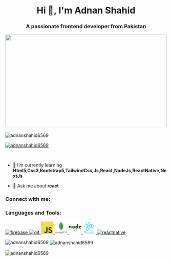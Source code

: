 <h1 align="center">Hi 👋, I'm Adnan Shahid</h1>
<h3 align="center">A passionate frontend developer from Pakistan</h3>

<img width="100%" height="290px" src="https://img.freepik.com/free-vector/hand-drawn-web-developers_23-2148819604.jpg" />
<p align="left"> <img src="https://komarev.com/ghpvc/?username=adnanshahid6569&label=Profile%20views&color=0e75b6&style=flat" alt="adnanshahid6569" /> </p>

<p align="left"> <a href="https://github.com/ryo-ma/github-profile-trophy"><img src="https://github-profile-trophy.vercel.app/?username=adnanshahid6569" alt="adnanshahid6569" /></a> </p>

<p align="left"> <a href="https://twitter.com/" target="blank"><img src="https://img.shields.io/twitter/follow/?logo=twitter&style=for-the-badge" alt="" /></a> </p>

- 🌱 I’m currently learning **Html5,Css3,Bootstrap5,TailwindCss,Js,React,NodeJs,ReactNative,NextJs**

- 💬 Ask me about **react**

<h3 align="left">Connect with me:</h3>
<p align="left">
</p>

<h3 align="left">Languages and Tools:</h3>
<p align="left"> <a href="https://firebase.google.com/" target="_blank" rel="noreferrer"> <img src="https://www.vectorlogo.zone/logos/firebase/firebase-icon.svg" alt="firebase" width="40" height="40"/> </a> <a href="https://git-scm.com/" target="_blank" rel="noreferrer"> <img src="https://www.vectorlogo.zone/logos/git-scm/git-scm-icon.svg" alt="git" width="40" height="40"/> </a> <a href="https://developer.mozilla.org/en-US/docs/Web/JavaScript" target="_blank" rel="noreferrer"> <img src="https://raw.githubusercontent.com/devicons/devicon/master/icons/javascript/javascript-original.svg" alt="javascript" width="40" height="40"/> </a> <a href="https://www.mongodb.com/" target="_blank" rel="noreferrer"> <img src="https://raw.githubusercontent.com/devicons/devicon/master/icons/mongodb/mongodb-original-wordmark.svg" alt="mongodb" width="40" height="40"/> </a> <a href="https://nodejs.org" target="_blank" rel="noreferrer"> <img src="https://raw.githubusercontent.com/devicons/devicon/master/icons/nodejs/nodejs-original-wordmark.svg" alt="nodejs" width="40" height="40"/> </a> <a href="https://reactjs.org/" target="_blank" rel="noreferrer"> <img src="https://raw.githubusercontent.com/devicons/devicon/master/icons/react/react-original-wordmark.svg" alt="react" width="40" height="40"/> </a> <a href="https://reactnative.dev/" target="_blank" rel="noreferrer"> <img src="https://reactnative.dev/img/header_logo.svg" alt="reactnative" width="40" height="40"/> </a> </p>

<p><img align="left" src="https://github-readme-stats.vercel.app/api/top-langs?username=adnanshahid6569&show_icons=true&locale=en&layout=compact" alt="adnanshahid6569" /></p>

<p>&nbsp;<img align="center" src="https://github-readme-stats.vercel.app/api?username=adnanshahid6569&show_icons=true&locale=en" alt="adnanshahid6569" /></p>

<p><img align="center" src="https://github-readme-streak-stats.herokuapp.com/?user=adnanshahid6569&" alt="adnanshahid6569" /></p>

